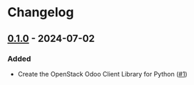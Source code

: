 # Changelog

<!-- towncrier release notes start -->

## [0.1.0](https://github.com/catalyst-cloud/python-openstack-odooclient/releases/tag/0.1.0) - 2024-07-02


### Added

- Create the OpenStack Odoo Client Library for Python ([#1](https://github.com/catalyst-cloud/python-openstack-odooclient/pull/1))
